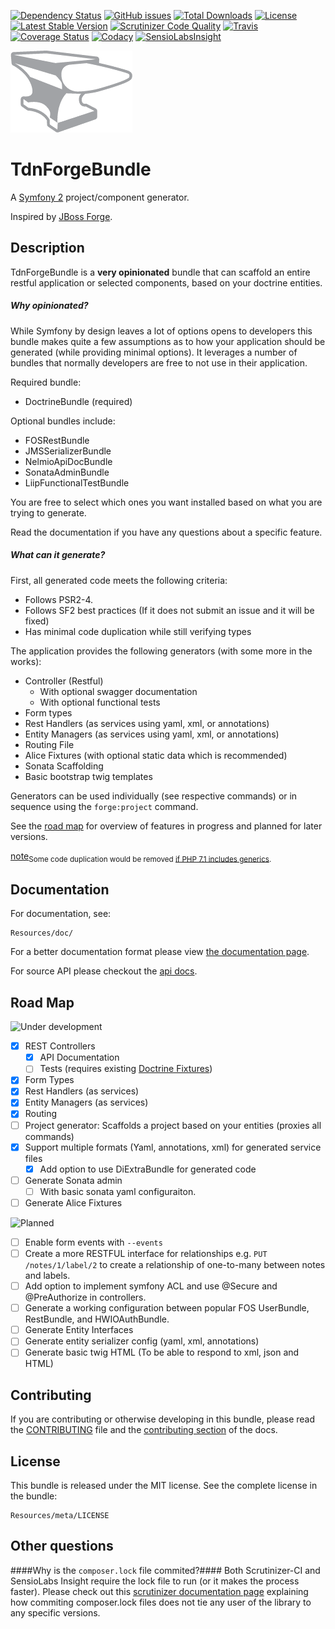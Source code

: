 [![Dependency Status][version eye shield]][version eye]
[![GitHub issues][github issues]][issues page]
[![Total Downloads][downloads shield]][packagist page]
[![License][license shield]][packagist page]
[![Latest Stable Version][latest version shield]][packagist page]
[![Scrutinizer Code Quality][scrutinizer score shield]][scrutinizer page]
[![Travis][travis build shield]][travis page]
[![Coverage Status][coveralls badge]][coveralls page]
[![Codacy][codacy shield]][codacy page]
[![SensioLabsInsight][sensio shield]][sensio page]

![Icon][forge icon]

TdnForgeBundle
==============
A [Symfony 2][symfony 2] project/component generator.

Inspired by [JBoss Forge](http://forge.jboss.org/).

Description
-----------
TdnForgeBundle is a <b>very opinionated</b> bundle that can scaffold
an entire restful application or selected components, based on your doctrine entities.

##### Why opinionated?
While Symfony by design leaves a lot of options opens to developers this bundle makes quite a
few assumptions as to how your application should be generated (while providing minimal options).
It leverages a number of bundles that normally developers are free to not use in their application.

Required bundle:

- DoctrineBundle (required)

Optional bundles include:

- FOSRestBundle
- JMSSerializerBundle
- NelmioApiDocBundle
- SonataAdminBundle
- LiipFunctionalTestBundle

You are free to select which ones you want installed based on what you are trying to generate.

Read the documentation if you have any questions about a specific feature.

##### What can it generate?

First, all generated code meets the following criteria:

* Follows PSR2-4.
* Follows SF2 best practices (If it does not submit an issue and it will be fixed)
* Has minimal code duplication while still verifying types

The application provides the following generators (with some more in the works):

- Controller (Restful)
  - With optional swagger documentation
  - With optional functional tests
- Form types
- Rest Handlers (as services using yaml, xml, or annotations)
- Entity Managers (as services using yaml, xml, or annotations)
- Routing File
- Alice Fixtures (with optional static data which is recommended)
- Sonata Scaffolding
- Basic bootstrap twig templates

Generators can be used individually (see respective commands) or in sequence using the `forge:project` command.

See the [road map](#road-map) for overview of features in progress and planned for later versions.

[note]<sub>Some code duplication would be removed [if PHP 7.1 includes generics].</sub>

Documentation
-------------

For documentation, see:

    Resources/doc/

For a better documentation format please view [the documentation page].

For source API please checkout the [api docs].

Road Map
--------
![Under development][milestone shield]
- [x] REST Controllers
  - [x] API Documentation
  - [ ] Tests (requires existing [Doctrine Fixtures](/Doctrine/DoctrineFixturesBundle))
- [x] Form Types
- [x] Rest Handlers (as services)
- [x] Entity Managers (as services)
- [x] Routing
- [ ] Project generator: Scaffolds a project based on your entities (proxies all commands)
- [x] Support multiple formats (Yaml, annotations, xml) for generated service files
  - [x] Add option to use DiExtraBundle for generated code
- [ ] Generate Sonata admin
  - [ ] With basic sonata yaml configuraiton.
- [ ] Generate Alice Fixtures

![Planned][planned shield]
- [ ] Enable form events with `--events`
- [ ] Create a more RESTFUL interface for relationships e.g. `PUT /notes/1/label/2` 
  to create a relationship of one-to-many between notes and labels.
- [ ] Add option to implement symfony ACL and use @Secure and @PreAuthorize in controllers.
- [ ] Generate a working configuration between popular FOS UserBundle, RestBundle, and HWIOAuthBundle.
- [ ] Generate Entity Interfaces
- [ ] Generate entity serializer config (yaml, xml, annotations)
- [ ] Generate basic twig HTML (To be able to respond to xml, json and HTML)

Contributing
------------

If you are contributing or otherwise developing in this bundle, please read the [CONTRIBUTING](CONTRIBUTING.md) file
and the [contributing section] of the docs.

License
-------

This bundle is released under the MIT license. See the complete license in the
bundle:

    Resources/meta/LICENSE

Other questions
---------------

####Why is the `composer.lock` file commited?####
Both Scrutinizer-CI and SensioLabs Insight require the lock file to run (or it makes the process faster). 
Please check out this [scrutinizer documentation page] explaining how commiting composer.lock files does
 not tie any user of the library to any specific versions.


[if PHP 7.1 includes generics]: https://wiki.php.net/rfc/generics
[the documentation page]: https://thedevnetwork.github.io/TdnForgeBundle
[version eye shield]: https://www.versioneye.com/user/projects/55e409bfc6d8f200150003bd/badge.svg?style=flat-square
[version eye]: https://www.versioneye.com/user/projects/55e409bfc6d8f200150003bd
[github issues]: https://img.shields.io/github/issues/vpassapera/tdnforgebundle.svg?style=flat-square
[issues page]: https://github.com/vpassapera/TdnForgeBundle/issues
[downloads shield]: https://img.shields.io/packagist/dt/tdn/forgebundle.svg?style=flat-square
[packagist page]: https://packagist.org/packages/tdn/forgebundle
[license shield]: https://img.shields.io/packagist/l/tdn/forgebundle.svg?style=flat-square
[latest version shield]: https://img.shields.io/packagist/v/tdn/forgebundle.svg?style=flat-square
[scrutinizer score shield]: https://img.shields.io/scrutinizer/g/vpassapera/TdnForgeBundle.svg?style=flat-square
[scrutinizer page]: https://scrutinizer-ci.com/g/vpassapera/TdnForgeBundle
[scrutinizer documentation page]: https://scrutinizer-ci.com/docs/tools/php/php-analyzer/guides/composer_dependencies
[travis build shield]: https://img.shields.io/travis/vpassapera/TdnForgeBundle.svg?style=flat-square
[travis page]: https://travis-ci.org/vpassapera/TdnForgeBundle
[coveralls badge]: https://img.shields.io/coveralls/vpassapera/TdnForgeBundle/develop.svg?style=flat-square
[coveralls page]: https://coveralls.io/github/vpassapera/TdnForgeBundle?branch=develop
[codacy shield]: https://img.shields.io/codacy/66793ec4170a44e881a57719289ba787.svg?style=flat-square
[codacy page]: https://www.codacy.com/public/vpassapera/TdnForgeBundle
[sensio shield]: https://insight.sensiolabs.com/projects/06cbb1f1-948c-442d-97da-06836bb6068d/mini.png
[sensio page]: https://insight.sensiolabs.com/projects/06cbb1f1-948c-442d-97da-06836bb6068d
[forge icon]: https://raw.githubusercontent.com/TheDevNetwork/Aux/master/images/forge.png
[milestone shield]: https://img.shields.io/badge/milestone-1.0.0-green.svg
[symfony 2]: http://symfony.com
[note]: https://img.shields.io/badge/note-*-orange.svg
[planned shield]: https://img.shields.io/badge/status-planned-5F9FDE.svg
[contributing section]: https://thedevnetwork.github.io/TdnForgeBundle/_static/docs/contributing/index.html
[api docs]: https://thedevnetwork.github.io/TdnForgeBundle/_static/api/index.html
